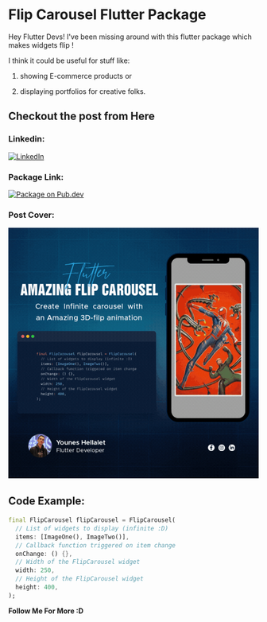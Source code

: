 # Flip Carousel Flutter Package
Hey Flutter Devs!
I've been missing around with this flutter package which makes widgets flip ! 

I think it could be useful for stuff like:  

1. showing E-commerce products or 

2. displaying portfolios for creative folks.


## Checkout the post from Here
### Linkedin:
[![LinkedIn](https://raw.githubusercontent.com/gauravghongde/social-icons/9d939e1c5b7ea4a24ac39c3e4631970c0aa1b920/SVG/Color/LinkedIN.svg)](https://www.linkedin.com/feed/update/urn:li:activity:7162530584366415872/)

### Package Link:
[![Package on Pub.dev](https://pub.dev/static/hash-sssmi4ln/img/pub-dev-logo.svg)](https://pub.dev/packages/flip_carousel)

### Post Cover:
![Package Cover](https://raw.githubusercontent.com/Kind-Unes/My-Posts/master/Flutter%20Fip%20Carousel/POST.gif)

## Code Example:
```dart
final FlipCarousel flipCarousel = FlipCarousel(
  // List of widgets to display (infinite :D)
  items: [ImageOne(), ImageTwo()],
  // Callback function triggered on item change
  onChange: () {},
  // Width of the FlipCarousel widget
  width: 250,
  // Height of the FlipCarousel widget
  height: 400,
);

```

**Follow Me For More :D**
